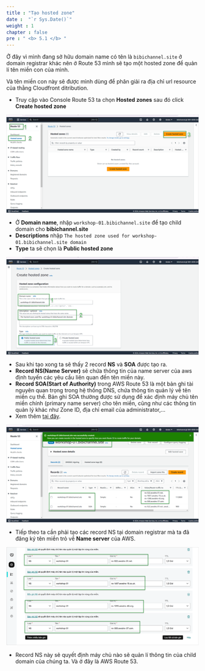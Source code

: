 ```yaml
---
title : "Tạo hosted zone"
date :  "`r Sys.Date()`" 
weight : 1 
chapter : false
pre : " <b> 5.1 </b> "
---
```


Ở đây vì mình đang sở hữu domain name có tên là `bibichannel.site` ở domain registrar khác nên ở Route 53 mình sẽ tạo một hosted zone để quản lí tên miền con của mình.

Và tên miền con này sẽ được mình dùng để phân giải ra địa chỉ url resource của thằng Cloudfront ditribution.

- Truy cập vào Console Route 53 ta chọn **Hosted zones** sau đó click **Create hosted zone**

![IMAGE](/images/5-publicWebsite&Distribution/5.1-createHostedZone/001-hostedZone.png)

- Ở **Domain name**, nhập `workshop-01.bibichannel.site` để tạo child domain cho **bibichannel.site**
- **Descriptions** nhập `The hosted zone used for workshop-01.bibichannel.site domain`
- **Type** ta sẽ chọn là **Public hosted zone**

![IMAGE](/images/5-publicWebsite&Distribution/5.1-createHostedZone/002-hostedZone.png)

- Sau khi tạo xong ta sẽ thấy 2 record **NS** và **SOA** được tạo ra.
- **Record NS(Name Server)** sẽ chứa thông tin của name server của aws định tuyến các yêu cầu liên quan đến tên miền này.
- **Record SOA(Start of Authority)** trong AWS Route 53 là một bản ghi tài nguyên quan trọng trong hệ thống DNS, chứa thông tin quản lý về tên miền cụ thể. Bản ghi SOA thường được sử dụng để xác định máy chủ tên miền chính (primary name server) cho tên miền, cũng như các thông tin quản lý khác như Zone ID, địa chỉ email của administrator,...
- Xem thêm [tại đây](https://docs.aws.amazon.com/Route53/latest/DeveloperGuide/SOA-NSrecords.html).

![IMAGE](/images/5-publicWebsite&Distribution/5.1-createHostedZone/003-hostedZone.png)

- Tiếp theo ta cần phải tạo các record NS tại domain registrar mà ta đã đăng ký tên miền trỏ về **Name server** của AWS.

![IMAGE](/images/5-publicWebsite&Distribution/5.1-createHostedZone/004-hostedZone.png)

- Record NS này sẽ quyết định máy chủ nào sẽ quản lí thông tin của child domain của chúng ta. Và ở đây là AWS Route 53.